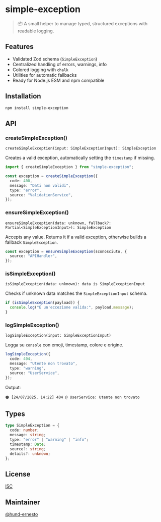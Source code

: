 # simple-exception

> 📦 A small helper to manage typed, structured exceptions with readable logging.

## Features

- Validated Zod schema (`SimpleException`)
- Centralized handling of errors, warnings, info
- Colored logging with `chalk`
- Utilities for automatic fallbacks
- Ready for Node.js ESM and npm compatible

## Installation

```bash
npm install simple-exception
```

## API

### createSimpleException()

`createSimpleException(input: SimpleExceptionInput): SimpleException`

Creates a valid exception, automatically setting the `timestamp` if missing.

```ts
import { createSimpleException } from "simple-exception";

const exception = createSimpleException({
  code: 400,
  message: "Dati non validi",
  type: "error",
  source: "ValidationService",
});
```

### ensureSimpleException()

`ensureSimpleException(data: unknown, fallback?: Partial<SimpleExceptionInput>): SimpleException`

Accepts any value. Returns it if a valid exception, otherwise builds a fallback `SimpleException`.

```ts
const exception = ensureSimpleException(sconosciuto, {
  source: "APIHandler",
});
```

### isSimpleException()

`isSimpleException(data: unknown): data is SimpleExceptionInput`

Checks if unknown data matches the `SimpleExceptionInput` schema.

```ts
if (isSimpleException(payload)) {
  console.log("È un'eccezione valida:", payload.message);
}
```

### logSimpleException()

`logSimpleException(input: SimpleExceptionInput)`

Logga su `console` con emoji, timestamp, colore e origine.

```ts
logSimpleException({
  code: 404,
  message: "Utente non trovato",
  type: "warning",
  source: "UserService",
});
```

Output:

```
🟠 [24/07/2025, 14:22] 404 @ UserService: Utente non trovato
```

## Types

```ts
type SimpleException = {
  code: number;
  message: string;
  type: "error" | "warning" | "info";
  timestamp: Date;
  source?: string;
  details?: unknown;
};
```

## License

[ISC](../LICENSE)

## Maintainer

[@hund-ernesto](https://github.com/hund-ernesto)
